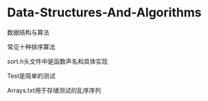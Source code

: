 # Data-Structures-And-Algorithms
数据结构与算法

常见十种排序算法

sort.h头文件中是函数声名和具体实现

Test是简单的测试

Arrays.txt用于存储测试的乱序序列
